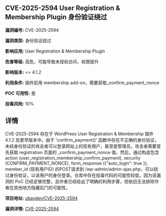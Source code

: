 ## CVE-2025-2594 User Registration & Membership Plugin 身份验证绕过

**漏洞编号:** CVE-2025-2594

**漏洞类型:** 身份验证绕过

**影响应用:** User Registration & Membership Plugin

**危害等级:** 高危，可能导致未授权访问，权限提升

**影响版本:** <= 4.1.2

**利用条件:** 插件启用 membership add-on，需要获取_confirm_payment_nonce

**POC 可用性:** 是

**投毒风险:** 10%

## 详情

CVE-2025-2594 存在于 WordPress User Registration & Membership 插件 4.1.2 及更早版本中。由于 'confirm_payment()' 函数中存在不正确的身份验证，未经身份验证的攻击者可以登录网站上的现有用户，甚至是管理员。攻击者需要首先获取 registration 页面的 _confirm_payment_nonce 值。然后，通过构造包含 action (user_registration_membership_confirm_payment), security (CONFIRM_PAYMENT_NONCE), form_response ({"auto_login": true }), member_id (现有用户ID) 的POST请求到 /wp-admin/admin-ajax.php，可以绕过身份验证，以该用户的身份登录。仓库中存在投毒代码的可能性较低，因为该漏洞的 PoC 已经足够完整，且作者已经给出了明确的利用步骤，但依旧无法排除作者在其他地方隐藏后门的可能性。

**项目地址:** [ubaydev/CVE-2025-2594](https://github.com/ubaydev/CVE-2025-2594)

**漏洞详情:** [CVE-2025-2594](https://nvd.nist.gov/vuln/detail/CVE-2025-2594)